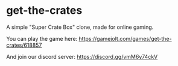 # get-the-crates

A simple "Super Crate Box" clone, made for online gaming.

You can play the game here: https://gamejolt.com/games/get-the-crates/618857

And join our discord server: https://discord.gg/vmM6y74ckV
